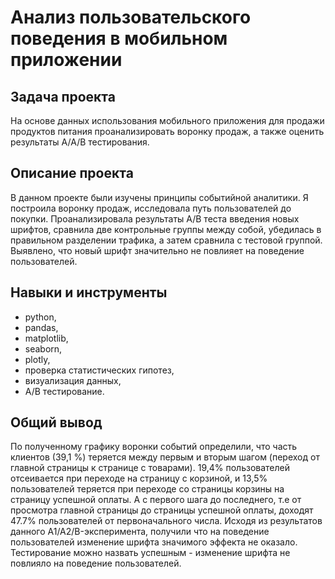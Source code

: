 # Анализ пользовательского поведения в мобильном приложении
## Задача проекта
На основе данных использования мобильного приложения для продажи продуктов питания проанализировать воронку продаж, а также оценить результаты А/А/В тестирования.
## Описание проекта 
В данном проекте были изучены принципы событийной аналитики. Я построила воронку продаж, исследовала путь пользователей до покупки. 
Проанализировала результаты А/В теста введения новых шрифтов, сравнила две контрольные группы между собой, убедилась в правильном разделении трафика, 
а затем сравнила с тестовой группой. Выявлено, что новый шрифт значительно не повлияет на поведение пользователей. 
## Навыки и инструменты
 - python,
 - pandas,
 - matplotlib,
 - seaborn,
 - plotly,
 - проверка статистических гипотез,
 - визуализация данных,
 - A/B тестирование.
## Общий вывод
По полученному графику воронки событий определили, что часть клиентов (39,1 %) теряется между первым и вторым шагом (переход от главной страницы к странице с товарами). 19,4% пользователей отсеивается при переходе на страницу с корзиной, и 13,5% пользователей теряется при переходе со страницы корзины на страницу успешной оплаты. А с первого шага до последнего, т.е от просмотра главной страницы до страницы успешной оплаты, доходят 47.7% пользователей от первоначального числа.
Исходя из результатов данного A1/A2/B-эксперимента, получили что на поведение пользователей изменение шрифта значимого эффекта не оказало. Тестирование можно назвать успешным - изменение шрифта не повлияло на поведение пользователей.
